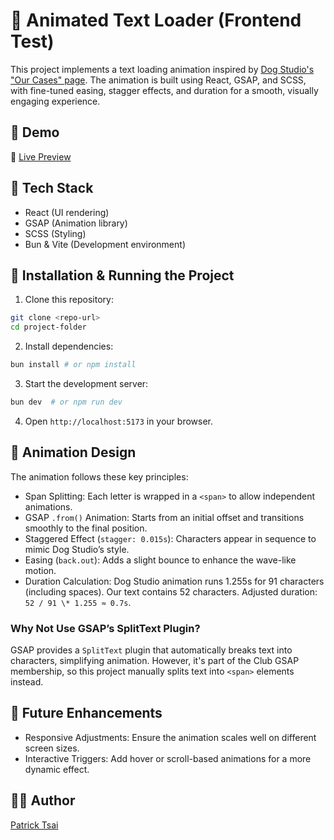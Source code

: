 # 📜 Animated Text Loader (Frontend Test)

This project implements a text loading animation inspired by [Dog Studio's "Our Cases" page](https://dogstudio.co/cases/). The animation is built using React, GSAP, and SCSS, with fine-tuned easing, stagger effects, and duration for a smooth, visually engaging experience.

## 🎥 Demo

🔗 [Live Preview](https://tsuyoshitsai.github.io/recruit/polish-design/)

## 🚀 Tech Stack

- React (UI rendering)
- GSAP (Animation library)
- SCSS (Styling)
- Bun & Vite (Development environment)

## 📂 Installation & Running the Project

1. Clone this repository:

```bash
git clone <repo-url>
cd project-folder
```

2. Install dependencies:

```bash
bun install # or npm install
```

3. Start the development server:

```bash
bun dev  # or npm run dev
```

4. Open `http://localhost:5173` in your browser.

## 🎨 Animation Design

The animation follows these key principles:

- Span Splitting: Each letter is wrapped in a `<span>` to allow independent animations.
- GSAP `.from()` Animation: Starts from an initial offset and transitions smoothly to the final position.
- Staggered Effect (`stagger: 0.015s`): Characters appear in sequence to mimic Dog Studio’s style.
- Easing (`back.out`): Adds a slight bounce to enhance the wave-like motion.
- Duration Calculation:
  Dog Studio animation runs 1.255s for 91 characters (including spaces).
  Our text contains 52 characters.
  Adjusted duration: `52 / 91 \* 1.255 ≈ 0.7s`.

### Why Not Use GSAP’s SplitText Plugin?

GSAP provides a `SplitText` plugin that automatically breaks text into characters, simplifying animation. However, it's part of the Club GSAP membership, so this project manually splits text into `<span>` elements instead.

## 📌 Future Enhancements

- Responsive Adjustments: Ensure the animation scales well on different screen sizes.
- Interactive Triggers: Add hover or scroll-based animations for a more dynamic effect.

## 👨‍💻 Author

[Patrick Tsai](https://www.cake.me/ming-hao-tsai)

